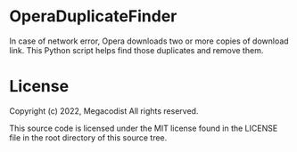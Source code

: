# OperaDuplicateFinder
 In case of network error, Opera downloads two or more copies of download link. This Python script helps find those duplicates and remove them.

# License
Copyright (c) 2022, Megacodist
All rights reserved.

This source code is licensed under the MIT license found in the
LICENSE file in the root directory of this source tree.
